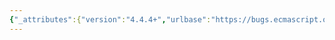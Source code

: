 ```yaml
---
{"_attributes":{"version":"4.4.4+","urlbase":"https://bugs.ecmascript.org/","maintainer":"dherman@mozilla.com"},"bug":{"bug_id":1024,"creation_ts":"2012-11-24 22:46:00 -0800","short_desc":"9.1.1: \"Let trySecond First be\"","delta_ts":"2012-12-21 18:08:30 -0800","product":"Draft for 6th Edition","component":"editorial issue","version":"Rev 12: November 22, 2012 Draft","rep_platform":"All","op_sys":"All","bug_status":"RESOLVED","resolution":"FIXED","priority":"Normal","bug_severity":"enhancement","everconfirmed":true,"reporter":{"uid":"jmdyck","name":"Michael Dyck"},"assigned_to":{"uid":"allen","name":"Allen Wirfs-Brock"},"long_desc":[{"commentid":2776,"comment_count":0,"who":{"uid":"jmdyck","name":"Michael Dyck"},"bug_when":"2012-11-24 22:46:22 -0800","thetext":"In 9.1.1 \"TomPrimitive\",\nunder \"OrdinaryToPrimitive\",\nstep 4.b says:\n     Let trySecond First be \"toString\".\n\nDelete \"First\"."},{"commentid":2844,"comment_count":1,"who":{"uid":"allen","name":"Allen Wirfs-Brock"},"bug_when":"2012-11-26 10:07:10 -0800","thetext":"corrected in rev 13 editor's draft"}]}}
---
```

